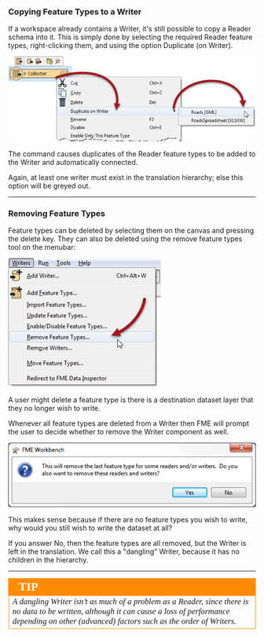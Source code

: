 ### Copying Feature Types to a Writer ###
If a workspace already contains a Writer, it's still possible to copy a Reader schema into it. This is simply done by selecting the required Reader feature types, right-clicking them, and using the option Duplicate (on Writer).

![](./Images/Img4.60.DuplicateOnWriter.png)

The command causes duplicates of the Reader feature types to be added to the Writer and automatically connected.

Again, at least one writer must exist in the translation hierarchy; else this option will be greyed out.

---

### Removing Feature Types ###
Feature types can be deleted by selecting them on the canvas and pressing the delete key. They can also be deleted using the remove feature types tool on the menubar:

![](./Images/Img4.61.RemoveFeatureTypesMenubar.png)

A user might delete a feature type is there is a destination dataset layer that they no longer wish to write.

Whenever all feature types are deleted from a Writer then FME will prompt the user to decide whether to remove the Writer component as well.

![](./Images/Img4.26.ReaderFeatureTypeRemoveWriter.png)

This makes sense because if there are no feature types you wish to write, why would you still wish to write the dataset at all?

If you answer No, then the feature types are all removed, but the Writer is left in the translation. We call this a "dangling” Writer, because it has no children in the hierarchy.

---

<!--Tip Section--> 

<table style="border-spacing: 0px">
<tr>
<td style="vertical-align:middle;background-color:darkorange;border: 2px solid darkorange">
<i class="fa fa-info-circle fa-lg fa-pull-left fa-fw" style="color:white;padding-right: 12px;vertical-align:text-top"></i>
<span style="color:white;font-size:x-large;font-weight: bold;font-family:serif">TIP</span>
</td>
</tr>

<tr>
<td style="border: 1px solid darkorange">
<span style="font-family:serif; font-style:italic; font-size:larger">
A dangling Writer isn’t as much of a problem as a Reader, since there is no data to be written, although it can cause a loss of performance depending on other (advanced) factors such as the order of Writers.
</span>
</td>
</tr>
</table>
